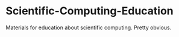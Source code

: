# Scientific-Computing-Education
Materials for education about scientific computing. Pretty obvious.
